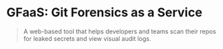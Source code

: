 # GFaaS: Git Forensics as a Service

> A web-based tool that helps developers and teams scan their repos for leaked secrets and view visual audit logs.

